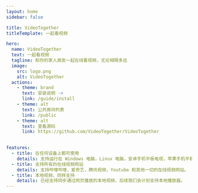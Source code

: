 ```yaml
---
layout: home
sidebar: false

title: VideoTogether
titleTemplate: 一起看视频

hero:
  name: VideoTogether
  text: 一起看视频
  tagline: 和你的家人朋友一起在线看视频，无论相隔多远
  image:
    src: logo.png
    alt: VideoTogether
  actions:
    - theme: brand
      text: 安装说明 ->
      link: /guide/install
    - theme: alt
      text: 公共房间列表
      link: /public
    - theme: alt
      text: 查看源码
      link: https://github.com/VideoTogether/VideoTogether
    

features:
  - title: 在任何设备上都可使用
    details: 支持运行在 Windows 电脑，Linux 电脑，安卓手机平板电视，苹果手机平板电脑，通过 Airplay 甚至 Apple TV 也可以被完美支持。
  - title: 支持所有的在线视频网站
    details: 支持哔哩哔哩，爱奇艺，腾讯视频，Youtube 和其他一切的在线视频网站。
  - title: 本地视频，同样支持
    details: 已经支持同步通过网页播放的本地视频，后续我们会计划支持本地播放器。
---
```



<script setup>
import Statistics from './.vitepress/components/Statistics.vue'
</script>
<Statistics />
